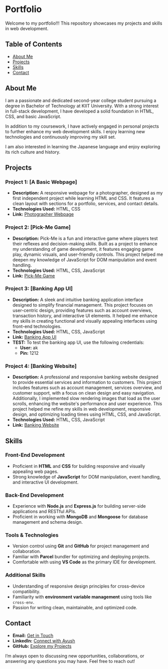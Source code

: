 # Portfolio

Welcome to my portfolio!!! This repository showcases my projects and skills in web development.

## Table of Contents

- [About Me](#about-me)
- [Projects](#projects)
- [Skills](#skills)
- [Contact](#contact)

## About Me

I am a passionate and dedicated second-year college student pursuing a degree in Bachelor of Technology at KIIT University. With a strong interest in full-stack development, I have developed a solid foundation in HTML, CSS, and basic JavaScript.

In addition to my coursework, I have actively engaged in personal projects to further enhance my web development skills. I enjoy learning new technologies and continuously improving my skill set.

I am also interested in learning the Japanese language and enjoy exploring its rich culture and history.

## Projects

### Project 1: [A Basic Webpage]

- **Description:** A responsive webpage for a photographer, designed as my first independent project while learning HTML and CSS. It features a clean layout with sections for a portfolio, services, and contact details.
- **Technologies Used:** HTML, CSS
- **Link:** [Photographer Webpage](https://maryu0.github.io/website/)

### Project 2: [Pick-Me Game]

- **Description:** Pick-Me is a fun and interactive game where players test their reflexes and decision-making skills. Built as a project to enhance my understanding of game development, it features engaging game play, dynamic visuals, and user-friendly controls. This project helped me deepen my knowledge of JavaScript for DOM manipulation and event handling.
- **Technologies Used:** HTML, CSS, JavaScript
- **Link:** [Pick-Me Game](https://maryu0.github.io/pick-me-game/)

### Project 3: [Banking App UI]

- **Description:** A sleek and intuitive banking application interface designed to simplify financial management. This project focuses on user-centric design, providing features such as account overviews, transaction history, and interactive UI elements. It helped me enhance my skills in creating functional and visually appealing interfaces using front-end technologies.
- **Technologies Used:** HTML, CSS, JavaScript
- **Link:** [Banking App UI](https://maryu0.github.io/Bankist-app/)
- **TEST:** To test the banking app UI, use the following credentials:
  - **User:** ak
  - **Pin:** 1212

### Project 4: [Banking Website]

- **Description:** A professional and responsive banking website designed to provide essential services and information to customers. This project includes features such as account management, services overview, and customer support, with a focus on clean design and easy navigation. Additionally, I implemented slow rendering images that load as the user scrolls, enhancing the website's performance and user experience. This project helped me refine my skills in web development, responsive design, and optimizing loading times using HTML, CSS, and JavaScript.
- **Technologies Used:** HTML, CSS, JavaScript
- **Link:** [Banking Website](https://maryu0.github.io/Bankist-website/)

## Skills

### Front-End Development

- Proficient in **HTML** and **CSS** for building responsive and visually appealing web pages.
- Strong knowledge of **JavaScript** for DOM manipulation, event handling, and interactive UI development.

### Back-End Development

- Experience with **Node.js** and **Express.js** for building server-side applications and RESTful APIs.
- Proficient in working with **MongoDB** and **Mongoose** for database management and schema design.

### Tools & Technologies

- Version control using **Git** and **GitHub** for project management and collaboration.
- Familiar with **Parcel** bundler for optimizing and deploying projects.
- Comfortable with using **VS Code** as the primary IDE for development.

### Additional Skills

- Understanding of responsive design principles for cross-device compatibility.
- Familiarity with **environment variable management** using tools like `cross-env`.
- Passion for writing clean, maintainable, and optimized code.

## Contact

- **Email:** [Get in Touch](mailto:maryu3738@gmail.com)
- **LinkedIn:** [Connect with Ayush](https://www.linkedin.com/in/ayush-kumar-ab8a3a2ab/)
- **GitHub:** [Explore my Projects](https://github.com/maryu0/)

I’m always open to discussing new opportunities, collaborations, or answering any questions you may have. Feel free to reach out!
